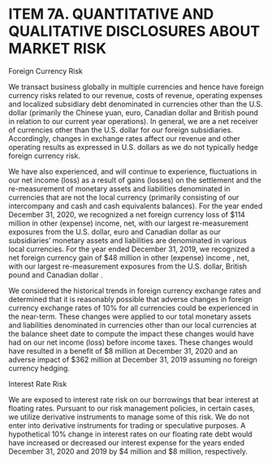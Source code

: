 # ITEM 7A. QUANTITATIVE AND QUALITATIVE DISCLOSURES ABOUT MARKET RISK

Foreign Currency Risk

We transact business globally in multiple currencies and hence have foreign currency risks related to our revenue, costs of revenue, operating expenses and localized subsidiary debt denominated in currencies other than the U.S. dollar (primarily the Chinese yuan, euro, Canadian dollar and British pound in relation to our current year operations). In general, we are a net receiver of currencies other than the U.S. dollar for our foreign subsidiaries. Accordingly, changes in exchange rates affect our revenue and other operating results as expressed in U.S. dollars as we do not typically hedge foreign currency risk.

We have also experienced, and will continue to experience, fluctuations in our net income (loss) as a result of gains (losses) on the settlement and the re-measurement of monetary assets and liabilities denominated in currencies that are not the local currency (primarily consisting of our intercompany and cash and cash equivalents balances). For the year ended December 31, 2020, we recognized a net foreign currency loss of $114 million in other (expense) income, net, with our largest re-measurement exposures from the U.S. dollar, euro and Canadian dollar as our subsidiaries’ monetary assets and liabilities are denominated in various local currencies. For the year ended December 31, 2019, we recognized a net foreign currency gain of $48 million in other (expense) income , net, with our largest re-measurement exposures from the U.S. dollar, British pound and Canadian dollar . 

We considered the historical trends in foreign currency exchange rates and determined that it is reasonably possible that adverse changes in foreign currency exchange rates of 10% for all currencies could be experienced in the near-term. These changes were applied to our total monetary assets and liabilities denominated in currencies other than our local currencies at the balance sheet date to compute the impact these changes would have had on our net income (loss) before income taxes. These changes would have resulted in a benefit of $8 million at December 31, 2020 and an adverse impact of $362 million at December 31, 2019 assuming no foreign currency hedging.

Interest Rate Risk

We are exposed to interest rate risk on our borrowings that bear interest at floating rates. Pursuant to our risk management policies, in certain cases, we utilize derivative instruments to manage some of this risk. We do not enter into derivative instruments for trading or speculative purposes. A hypothetical 10% change in interest rates on our floating rate debt would have increased or decreased our interest expense for the years ended December 31, 2020 and 2019 by $4 million and $8 million, respectively.
